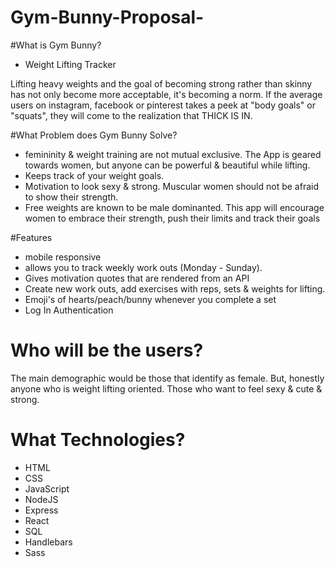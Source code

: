 # Gym-Bunny-Proposal-

#What is Gym Bunny? 
* Weight Lifting Tracker 

Lifting heavy weights and the goal of becoming strong rather than skinny has not only become more acceptable, it's becoming a norm. If the average users on instagram, facebook or pinterest takes a peek at "body goals" or "squats", they will come to the realization that THICK IS IN. 


#What Problem does Gym Bunny Solve? 
- femininity & weight training are not mutual exclusive. The App is geared towards women, but anyone can be powerful & beautiful while lifting. 
- Keeps track of your weight goals. 
- Motivation to look sexy & strong. Muscular women should not be afraid to show their strength. 
- Free weights are known to be male dominanted. This app will encourage women to embrace their strength, push their limits and track their goals 

#Features 
- mobile responsive 
- allows you to track weekly work outs (Monday - Sunday). 
- Gives motivation quotes that are rendered from an API 
- Create new work outs, add exercises with reps, sets & weights for lifting. 
- Emoji's of hearts/peach/bunny whenever you complete a set
- Log In Authentication 

# Who will be the users? 
The main demographic would be those that identify as female. But, honestly anyone who is weight lifting oriented. Those who want to feel sexy & cute & strong. 

# What Technologies? 
- HTML 
- CSS
- JavaScript 
- NodeJS 
- Express 
- React 
- SQL 
- Handlebars 
- Sass 
